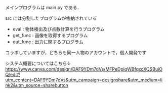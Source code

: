 メインプログラムは main.py である．

src には分割したプログラムが格納されている

- eval :
  物体検出及び点数計算を行うプログラム
- get_func :
  画像を取得するプログラム
- out_func :
  出力に関するプログラム

コラボしていますが，どちらも同一人物のアカウントで，個人開発です

システム概要についてはこちら↓
https://www.canva.com/design/DAF9YDm7dVs/MFPeDplqWBfqxcXQSBuiOQ/edit?utm_content=DAF9YDm7dVs&utm_campaign=designshare&utm_medium=link2&utm_source=sharebutton
